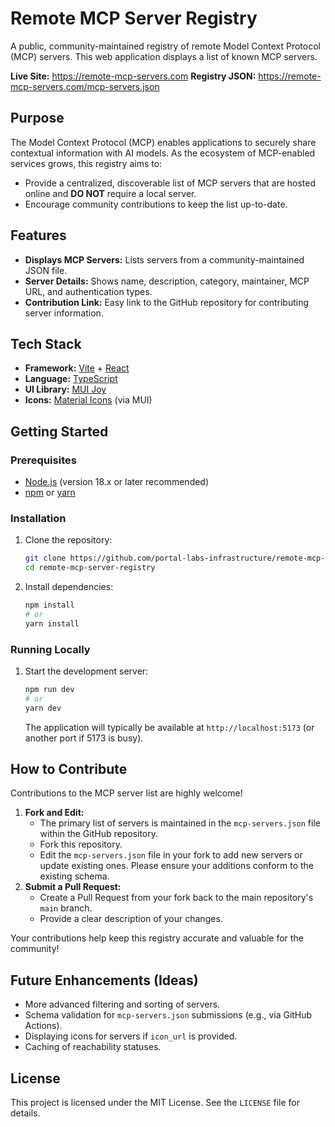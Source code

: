 # Remote MCP Server Registry

A public, community-maintained registry of remote Model Context Protocol (MCP) servers. This web application displays a list of known MCP servers.

**Live Site:** https://remote-mcp-servers.com
**Registry JSON:** https://remote-mcp-servers.com/mcp-servers.json

## Purpose

The Model Context Protocol (MCP) enables applications to securely share contextual information with AI models. As the ecosystem of MCP-enabled services grows, this registry aims to:

- Provide a centralized, discoverable list of MCP servers that are hosted online and **DO NOT** require a local server.
- Encourage community contributions to keep the list up-to-date.

## Features

- **Displays MCP Servers:** Lists servers from a community-maintained JSON file.
- **Server Details:** Shows name, description, category, maintainer, MCP URL, and authentication types.
- **Contribution Link:** Easy link to the GitHub repository for contributing server information.

## Tech Stack

- **Framework:** [Vite](https://vitejs.dev/) + [React](https://reactjs.org/)
- **Language:** [TypeScript](https://www.typescriptlang.org/)
- **UI Library:** [MUI Joy](https://mui.com/joy-ui/getting-started/)
- **Icons:** [Material Icons](https://mui.com/material-ui/material-icons/) (via MUI)

## Getting Started

### Prerequisites

- [Node.js](https://nodejs.org/) (version 18.x or later recommended)
- [npm](https://www.npmjs.com/) or [yarn](https://yarnpkg.com/)

### Installation

1.  Clone the repository:

    ```bash
    git clone https://github.com/portal-labs-infrastructure/remote-mcp-server-registry
    cd remote-mcp-server-registry
    ```

2.  Install dependencies:
    ```bash
    npm install
    # or
    yarn install
    ```

### Running Locally

1.  Start the development server:
    ```bash
    npm run dev
    # or
    yarn dev
    ```
    The application will typically be available at `http://localhost:5173` (or another port if 5173 is busy).

## How to Contribute

Contributions to the MCP server list are highly welcome!

1.  **Fork and Edit:**
    - The primary list of servers is maintained in the `mcp-servers.json` file within the GitHub repository.
    - Fork this repository.
    - Edit the `mcp-servers.json` file in your fork to add new servers or update existing ones. Please ensure your additions conform to the existing schema.
2.  **Submit a Pull Request:**
    - Create a Pull Request from your fork back to the main repository's `main` branch.
    - Provide a clear description of your changes.

Your contributions help keep this registry accurate and valuable for the community!

## Future Enhancements (Ideas)

- More advanced filtering and sorting of servers.
- Schema validation for `mcp-servers.json` submissions (e.g., via GitHub Actions).
- Displaying icons for servers if `icon_url` is provided.
- Caching of reachability statuses.

## License

This project is licensed under the MIT License. See the `LICENSE` file for details.

